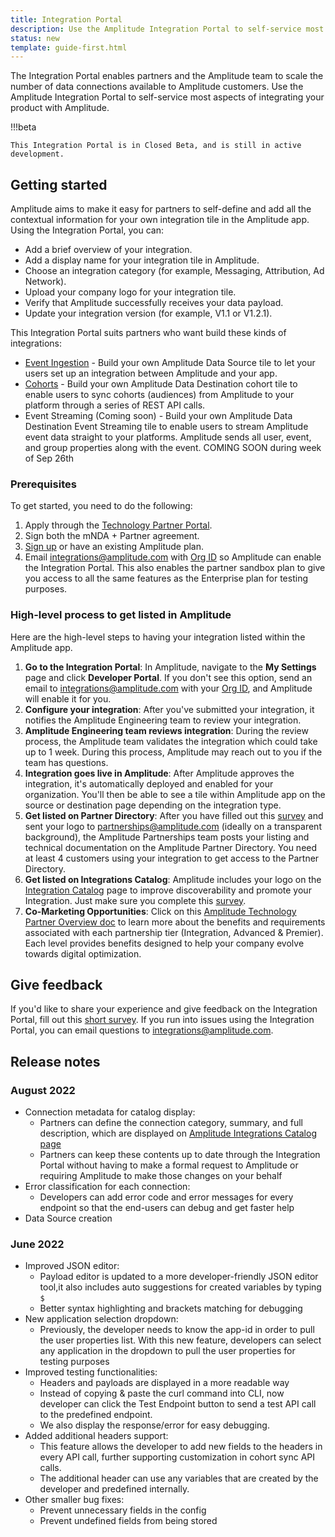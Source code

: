 ```yaml
---
title: Integration Portal
description: Use the Amplitude Integration Portal to self-service most aspects of integrating your product with Amplitude. 
status: new
template: guide-first.html
---
```


The Integration Portal enables partners and the Amplitude team to scale the number of data connections available to Amplitude customers. Use the Amplitude Integration Portal to self-service most aspects of integrating your product with Amplitude.

!!!beta

    This Integration Portal is in Closed Beta, and is still in active development. 

## Getting started 

Amplitude aims to make it easy for partners to self-define and add all the contextual information for your own integration tile in the Amplitude app. Using the Integration Portal, you can:

- Add a brief overview of your integration.
- Add a display name for your integration tile in Amplitude.
- Choose an integration category (for example, Messaging, Attribution, Ad Network).
- Upload your company logo for your integration tile.
- Verify that Amplitude successfully receives your data payload.
- Update your integration version (for example, V1.1 or V1.2.1).

This Integration Portal suits partners who want build these kinds of integrations:

- [Event Ingestion](../partners/event-ingestion-integration-guide) - Build your own Amplitude Data Source tile to let your users set up an integration between Amplitude and your app.
- [Cohorts](../partners/cohort-integration-guide) - Build your own Amplitude Data Destination cohort tile to enable users to sync cohorts (audiences) from Amplitude to your platform through a series of REST API calls.
- Event Streaming (Coming soon) - Build your own Amplitude Data Destination Event Streaming tile to enable users to stream Amplitude event data straight to your platforms. Amplitude sends all user, event, and group properties along with the event. COMING SOON during week of Sep 26th 

### Prerequisites 

To get started, you need to do the following:

1. Apply through the [Technology Partner Portal](https://info.amplitude.com/technology-partners).
2. Sign both the mNDA + Partner agreement.
3. [Sign up](https://amplitude.com/get-started?utm_source=adwordsb&utm_medium=ppc&utm_campaign=Search_APAC_AU_EN_Brand&utm_content=Brand_Phrase&utm_term=amplitude&gclid=CjwKCAjwo_KXBhAaEiwA2RZ8hEl3xAKC7rR315frp2apgK-x2xNwp6iImFVAJ_ruLDcfUj3Uhp7xahoC6ogQAvD_BwE) or have an existing Amplitude plan.
4. Email integrations@amplitude.com with  [Org ID](https://help.amplitude.com/hc/en-us/articles/235649848-The-Settings-page) so Amplitude can enable the Integration Portal. This also enables the partner sandbox plan to give you access to all the same features as the Enterprise plan for testing purposes.

### High-level process to get listed in Amplitude

Here are the high-level steps to having your integration listed within the Amplitude app. 

1. **Go to the Integration Portal**: In Amplitude, navigate to the **My Settings** page and click **Developer Portal**. If you don't see this option, send an email to integrations@amplitude.com with your [Org ID](https://help.amplitude.com/hc/en-us/articles/235649848-The-Settings-page), and Amplitude will enable it for you.
2. **Configure your integration**: After you've submitted your integration, it notifies the Amplitude Engineering team to review your integration.
3. **Amplitude Engineering team reviews integration**: During the review process, the Amplitude team validates the integration which could take up to 1 week. During this process, Amplitude may reach out to you if the team has questions.
4. **Integration goes live in Amplitude**: After Amplitude approves the integration, it's automatically deployed and enabled for your organization. You'll then be able to see a tile within Amplitude app on the source or destination page depending on the integration type.
5. **Get listed on Partner Directory**: After you have filled out this [survey](https://docs.google.com/forms/d/e/1FAIpQLSc-fQrCQsV48V46QroyjEonKkn02PXmwhsVEKguES9M-la7CQ/viewform) and sent your logo to partnerships@amplitude.com (ideally on a transparent background), the Amplitude Partnerships team posts your listing and technical documentation on the Amplitude Partner Directory. You need at least 4 customers using your integration to get access to the Partner Directory.
6. **Get listed on Integrations Catalog**: Amplitude includes your logo on the [Integration Catalog](https://amplitude.com/integrations) page to improve discoverability and promote your Integration. Just make sure you complete this [survey](https://docs.google.com/forms/d/e/1FAIpQLSc-fQrCQsV48V46QroyjEonKkn02PXmwhsVEKguES9M-la7CQ/viewform).
7. **Co-Marketing Opportunities**: Click on this [Amplitude Technology Partner Overview doc](https://info.amplitude.com/rs/138-CDN-550/images/Amplitude_Tech_Partner_Overview.pdf) to learn more about the benefits and requirements associated with each partnership tier (Integration, Advanced & Premier). Each level provides benefits designed to help your company evolve towards digital optimization.

## Give feedback

If you'd like to share your experience and give feedback on the Integration Portal, fill out this [short survey](https://docs.google.com/forms/d/e/1FAIpQLScdj-pbOK5EbItwBNgF7KF9pBjeJZNzXNkqZ1ARJLm-Z3q1_Q/viewform?usp=sf_link). If you run into issues using the Integration Portal, you can email questions to <integrations@amplitude.com>.

## Release notes

<!-- vale off -->
### August 2022 

- Connection metadata for catalog display:
    - Partners can define the connection category, summary, and full description, which are displayed on [Amplitude Integrations Catalog page](https://amplitude.com/integrations)
    - Partners can keep these contents up to date through the Integration Portal without having to make a formal request to Amplitude or requiring Amplitude to make those changes on your behalf
- Error classification for each connection:
    - Developers can add error code and error messages for every endpoint so that the end-users can debug and get faster help
- Data Source creation

### June 2022 

- Improved JSON editor:
    - Payload editor is updated to a more developer-friendly JSON editor tool,it also includes auto suggestions for created variables by typing `$`
    - Better syntax highlighting and brackets matching for debugging
- New application selection dropdown:
    - Previously, the developer needs to know the app-id in order to pull the user properties list. With this new feature, developers can select any application in the dropdown to pull the user properties for testing purposes
- Improved testing functionalities:
    - Headers and payloads are displayed in a more readable way
    - Instead of copying & paste the curl command into CLI, now developer can click the Test Endpoint button to send a test API call to the predefined endpoint.
    - We also display the response/error for easy debugging.
- Added additional headers support:
    - This feature allows the developer to add new fields to the headers in every API call, further supporting customization in cohort sync API calls.
    - The additional header can use any variables that are created by the developer and predefined internally.
- Other smaller bug fixes:
    - Prevent unnecessary fields in the config
    - Prevent undefined fields from being stored

<!-- vale on-->